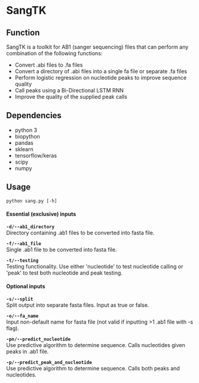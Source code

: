 # SangTK

## Function
SangTK is a toolkit for AB1 (sanger sequencing) files that can perform any combination of the following functions:
* Convert .abi files to .fa files
* Convert a directory of .abi files into a single fa file or separate .fa files
* Perform logistic regression on nucleotide peaks to improve sequence quality
* Call peaks using a Bi-Directional LSTM RNN
* Improve the quality of the supplied peak calls

## Dependencies
* python 3
* biopython
* pandas
* sklearn
* tensorflow/keras
* scipy
* numpy

## Usage
```
python sang.py [-h]
```
#### Essential (exclusive) inputs
**```-d/--ab1_directory```**   
Directory containing .ab1 files to be converted into fasta file.   
   
**```-f/--ab1_file```**   
Single .ab1 file to be converted into fasta file.   
  
**```-t/--testing```**   
Testing functionality. Use either 'nucleotide' to test nucleotide calling or 'peak' to test both nucleotide and peak testing. 

#### Optional inputs
**```-s/--split```**   
Split output into separate fasta files. Input as true or false. 
   
**```-o/--fa_name```**   
Input non-default name for fasta file (not valid if inputting >1 .ab1 file with -s flag).  
   
**```-pn/--predict_nucleotide```**   
Use predictive algorithm to determine sequence. Calls nucleotides given peaks in .ab1 file. 

**```-p/--predict_peak_and_nucleotide```**   
Use predictive algorithm to determine sequence. Calls both peaks and nucleotides. 
